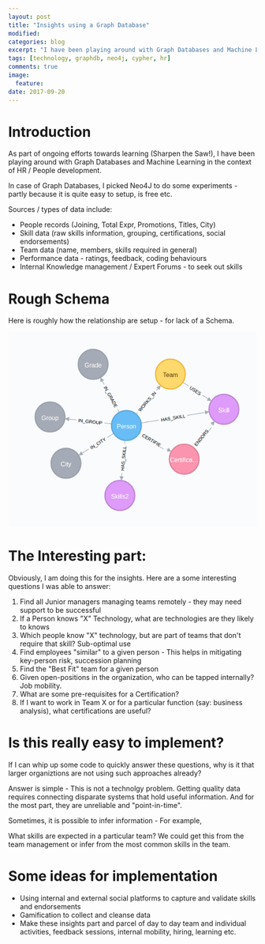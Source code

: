 ```yaml
---
layout: post
title: "Insights using a Graph Database"
modified:
categories: blog
excerpt: "I have been playing around with Graph Databases and Machine Learning in the context of HR / People development"
tags: [technology, graphdb, neo4j, cypher, hr]
comments: true
image:
  feature:
date: 2017-09-20
---
```


# Introduction

As part of ongoing efforts towards learning (Sharpen the Saw!), I have been playing around with Graph Databases and Machine Learning
in the context of HR / People development.

In case of Graph Databases, I picked Neo4J to do some experiments - partly because it is quite easy to setup, is free etc.

Sources / types of data include:
* People records (Joining, Total Expr, Promotions, Titles, City)
* Skill data (raw skills information, grouping, certifications, social endorsements)
* Team data (name, members, skills required in general)
* Performance data - ratings, feedback, coding behaviours
* Internal Knowledge management / Expert Forums - to seek out skills

# Rough Schema

Here is roughly how the relationship are setup - for lack of a Schema.

![Rough Schema](/images/graph_schema.png?=250x)

# The Interesting part:
Obviously, I am doing this for the insights. Here are a some interesting questions I was able to answer:

1. Find all Junior managers managing teams remotely - they may need support to be successful
1. If a Person knows "X" Technology, what are technologies are they likely to knows
1. Which people know "X" technology, but are part of teams that don't require that skill? Sub-optimal use
1. Find employees "similar" to a given person - This helps in mitigating key-person risk, succession planning
1. Find the "Best Fit" team for a given person
1. Given open-positions in the organization, who can be tapped internally? Job mobility.
1. What are some pre-requisites for a Certification?
1. If I want to work in Team X or for a particular function (say: business analysis), what certifications are useful?

# Is this really easy to implement?

If I can whip up some code to quickly answer these questions, why is it that larger organiztions are not using such approaches already?

Answer is simple - This is not a technolgy problem. Getting quality data requires connecting disparate systems that hold useful information. And for the most part, they are unreliable and "point-in-time".

Sometimes, it is possible to infer information - For example,

What skills are expected in a particular team? We could get this from the team management or infer from the most common skills in the team.

# Some ideas for implementation
- Using internal and external social platforms to capture and validate skills and endorsements
- Gamification to collect and cleanse data
- Make these insights part and parcel of day to day team and individual activities, feedback sessions, internal mobility, hiring, learning etc.
